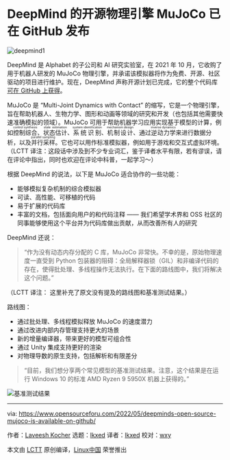 [#]: subject: "DeepMind’s Open Source MuJoCo Is Available On GitHub"
[#]: via: "https://www.opensourceforu.com/2022/05/deepminds-open-source-mujoco-is-available-on-github/"
[#]: author: "Laveesh Kocher https://www.opensourceforu.com/author/laveesh-kocher/"
[#]: collector: "lkxed"
[#]: translator: "lkxed"
[#]: reviewer: "wxy"
[#]: publisher: "wxy"
[#]: url: "https://linux.cn/article-14650-1.html"

DeepMind 的开源物理引擎 MuJoCo 已在 GitHub 发布
======

![deepmind1][1]

DeepMind 是 Alphabet 的子公司和 AI 研究实验室，在 2021 年 10 月，它收购了用于机器人研发的 MuJoCo 物理引擎，并承诺该模拟器将作为免费、开源、社区驱动的项目进行维护。现在，DeepMind 声称开源计划已完成，它的整个代码库 [可在 GitHub 上获得][2]。

MuJoCo 是 “Multi-Joint Dynamics with Contact” 的缩写，它是一个物理引擎，旨在帮助机器人、生物力学、图形和动画等领域的研究和开发（也包括其他需要快速准确模拟的领域）。MuJoCo 可用于帮助机器学习应用实现基于模型的计算，例如<ruby>控制综合<rt>control synthesis</rt></ruby>、<ruby>状态估计<rt>state estimation</rt></ruby>、<ruby>系统识别<rt>system identification</rt></ruby>、<ruby>机制设计<rt>mechanism design</rt></ruby>、通过<ruby>逆动力学<rt>inverse dynamics</rt></ruby>来进行数据分析，以及<ruby>并行采样<rt>parallel sampling</rt></ruby>。它也可以用作标准模拟器，例如用于游戏和交互式虚拟环境。（LCTT 译注：这段话中涉及到不少专业词汇，鉴于译者水平有限，若有谬误，请在评论中指出，同时也欢迎在评论中科普，一起学习～）

根据 DeepMind 的说法，以下是 MuJoCo 适合协作的一些功能：

* 能够模拟复杂机制的综合模拟器
* 可读、高性能、可移植的代码
* 易于扩展的代码库
* 丰富的文档，包括面向用户的和代码注释 —— 我们希望学术界和 OSS 社区的同事能够使用这个平台并为代码库做出贡献，从而改善所有人的研究

DeepMind 还说：

> “作为没有动态内存分配的 C 库，MuJoCo 非常快。不幸的是，原始物理速度一直受到 Python 包装器的阻碍：全局解释器锁（GIL）和非编译代码的存在，使得批处理、多线程操作无法执行。在下面的路线图中，我们将解决这个问题。”

（LCTT 译注： 这里补充了原文没有提及的路线图和基准测试结果。）

路线图：

* 通过批处理、多线程模拟释放 MuJoCo 的速度潜力
* 通过改进内部内存管理支持更大的场景
* 新的增量编译器，带来更好的模型可组合性
* 通过 Unity 集成支持更好的渲染
* 对物理导数的原生支持，包括解析和有限差分

> “目前，我们想分享两个常见模型的基准测试结果。注意，这个结果是在运行 Windows 10 的标准 AMD Ryzen 9 5950X 机器上获得的。”

![基准测试结果][3]

--------------------------------------------------------------------------------

via: https://www.opensourceforu.com/2022/05/deepminds-open-source-mujoco-is-available-on-github/

作者：[Laveesh Kocher][a]
选题：[lkxed][b]
译者：[lkxed](https://github.com/lkxed)
校对：[wxy](https://github.com/wxy)

本文由 [LCTT](https://github.com/LCTT/TranslateProject) 原创编译，[Linux中国](https://linux.cn/) 荣誉推出

[a]: https://www.opensourceforu.com/author/laveesh-kocher/
[b]: https://github.com/lkxed
[1]: https://www.opensourceforu.com/wp-content/uploads/2022/05/deepmind1.jpg
[2]: https://github.com/deepmind/mujoco
[3]: https://assets-global.website-files.com/621e749a546b7592125f38ed/628b971675cb60d74f5fa189_2A54E864-FE90-49E4-8E58-FE40298303E2.jpeg
